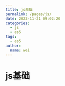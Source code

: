 ```yaml
---
title: js基础
permalink: /pages/js/
date: 2023-11-21 09:02:20
categories:
  - js
  - es5
tags:
  - es5
author:
  name: wei
---
```


# js基础